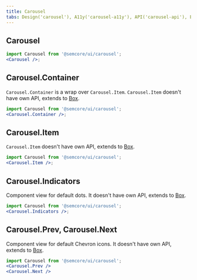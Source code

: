 ```yaml
---
title: Carousel
tabs: Design('carousel'), A11y('carousel-a11y'), API('carousel-api'), Example('carousel-code'), Changelog('carousel-changelog')
---
```


## Carousel

```jsx
import Carousel from '@semcore/ui/carousel';
<Carousel />;
```

<TypesView type="CarouselProps" :types={...types} />

## Carousel.Container

`Carousel.Container` is a wrap over `Carousel.Item`. `Carousel.Item` doesn't have own API, extends to [Box](/layout/box-system/box-api#a3cfce).

```jsx
import Carousel from '@semcore/ui/carousel';
<Carousel.Container />;
```

## Carousel.Item

`Carousel.Item` doesn't have own API, extends to [Box](/layout/box-system/box-api#a3cfce).

```jsx
import Carousel from '@semcore/ui/carousel';
<Carousel.Item />;
```

## Carousel.Indicators

Component view for default dots. It doesn't have own API, extends to [Box](/layout/box-system/box-api#a3cfce).

```jsx
import Carousel from '@semcore/ui/carousel';
<Carousel.Indicators />;
```

## Carousel.Prev, Carousel.Next

Component view for default Chevron icons. It doesn't have own API, extends to [Box](/layout/box-system/box-api#a3cfce).

```jsx
import Carousel from '@semcore/ui/carousel';
<Carousel.Prev />
<Carousel.Next />
```

<script setup>import { data as types } from '@types.data.ts';</script>